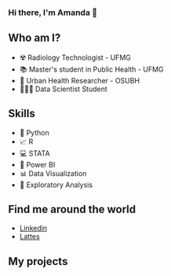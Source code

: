 ### **Hi there, I'm Amanda** 👋



## Who am I?

* ☢️ Radiology Technologist - UFMG
* 📚 Master's student in Public Health - UFMG
* 🔎 Urban Health Researcher - OSUBH
* 👩🏽‍💻 Data Scientist Student


## Skills

* 🐍 Python
* 📈 R
* 💻 STATA
* 🧮 Power BI
* 📊 Data Visualization
* 📑 Exploratory Analysis


## Find me around the world

*  [Linkedin](https://www.linkedin.com/in/amandasilvamagalhaes/)
*  [Lattes](http://lattes.cnpq.br/9708214484612361)


## My projects

